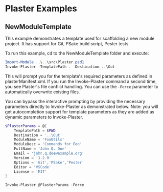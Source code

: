 # Plaster Examples

## NewModuleTemplate

This example demonstrates a template used for scaffolding a new module project.  It has
support for Git, PSake build script, Pester tests.

To run this example, cd to the NewModuleTemplate folder and execute:

```powershell
Import-Module ..\..\src\Plaster.psd1
Invoke-Plaster -TemplatePath . -Destination ..\Out
```

This will prompt you for the template's required parameters as defined in plasterManifest.xml.  If you
run the Invoke-Plaster command a second time, you see Plaster's file conflict handling.  You can use
the `-Force` parameter to automatically overwrite existing files.

You can bypass the interactive prompting by providing the necessary parameters directly to Invoke-Plaster as
demonstrated below.  Note: you will get autocompletion support for template parameters as they are added
as dynamic parameters to Invoke-Plaster.

```powershell
$PlasterParams = @{
    TemplatePath = $PWD
    Destination = '..\Out'
    ModuleName = 'FooUtils'
    ModuleDesc = 'Commands for Foo'
    FullName = 'John Q. Doe'
    Email = 'john.q.doe@example.org'
    Version = '1.2.0'
    Options = 'Git','PSake','Pester'
    Editor = 'VSCode'
    License = 'MIT'
}

Invoke-Plaster @PlasterParams -Force
```
